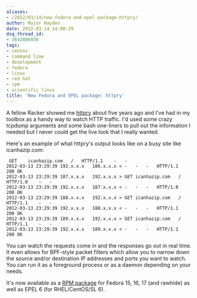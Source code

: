 ```yaml
---
aliases:
- /2012/03/14/new-fedora-and-epel-package-httpry/
author: Major Hayden
date: 2012-03-14 14:00:29
dsq_thread_id:
- 3642806930
tags:
- centos
- command line
- development
- fedora
- linux
- red hat
- rpm
- scientific linux
title: 'New Fedora and EPEL package: httpry'
---
```


A fellow Racker showed me [httpry][1] about five years ago and I've had in my toolbox as a handy way to watch HTTP traffic. I'd used some crazy tcpdump arguments and some bash one-liners to pull out the information I needed but I never could get the live look that I really wanted.

Here's an example of what httpry's output looks like on a busy site like icanhazip.com:

```
 GET	icanhazip.com	/	HTTP/1.1	-	-
2012-03-13 23:29:39 192.x.x.x	186.x.x.x < -	-	-	HTTP/1.1	200	OK
2012-03-13 23:29:39 187.x.x.x	192.x.x.x > GET	icanhazip.com	/	HTTP/1.0	-	-
2012-03-13 23:29:39 192.x.x.x	187.x.x.x < -	-	-	HTTP/1.0	200	OK
2012-03-13 23:29:39 188.x.x.x	192.x.x.x > GET	icanhazip.com	/	HTTP/1.1	-	-
2012-03-13 23:29:39 192.x.x.x	188.x.x.x < -	-	-	HTTP/1.1	200	OK
2012-03-13 23:29:39 189.x.x.x	192.x.x.x > GET	icanhazip.com	/	HTTP/1.1	-	-
2012-03-13 23:29:39 192.x.x.x	189.x.x.x < -	-	-	HTTP/1.1	200	OK
```


You can watch the requests come in and the responses go out in real time. It even allows for BPF-style packet filters which allow you to narrow down the source and/or destination IP addresses and ports you want to watch. You can run it as a foreground process or as a daemon depending on your needs.

It's now available as a [RPM package][2] for Fedora 15, 16, 17 (and rawhide) as well as EPEL 6 (for RHEL/CentOS/SL 6).

 [1]: http://dumpsterventures.com/jason/httpry/
 [2]: https://admin.fedoraproject.org/updates/httpry
